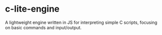 # c-lite-engine
A lightweight engine written in JS for interpreting simple C scripts, focusing on basic commands and input/output.
